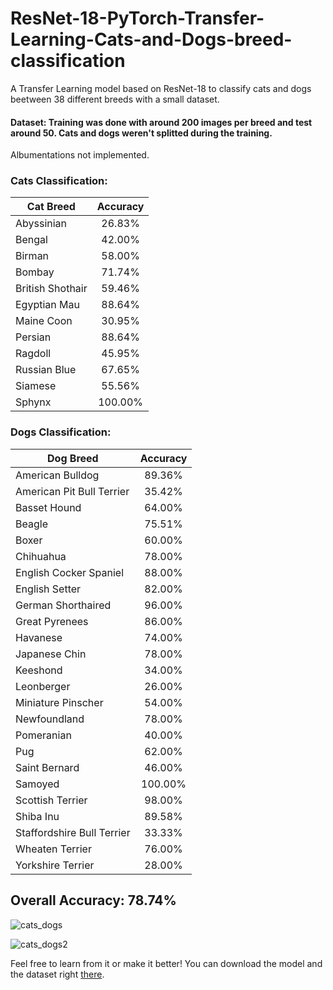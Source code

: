 # ResNet-18-PyTorch-Transfer-Learning-Cats-and-Dogs-breed-classification
A Transfer Learning model based on ResNet-18 to classify cats and dogs beetween 38 different breeds with a small dataset.


#### Dataset: Training was done with around 200 images per breed and test around 50. Cats and dogs weren't splitted during the training.
Albumentations not implemented.
### Cats Classification:
| Cat Breed | Accuracy |
|----------|:----------:|
| Abyssinian | 26.83% |
| Bengal | 42.00% |
| Birman | 58.00% |
| Bombay | 71.74% |
| British Shothair | 59.46% |
| Egyptian Mau | 88.64% |
| Maine Coon | 30.95% |
| Persian | 88.64% |
| Ragdoll| 45.95% |
| Russian Blue| 67.65% |
| Siamese | 55.56% |
| Sphynx | 100.00% |


### Dogs Classification:
| Dog Breed | Accuracy |
|----------|:----------:|
| American Bulldog | 89.36% 
| American Pit Bull Terrier | 35.42% 
| Basset Hound | 64.00% |
| Beagle | 75.51% |
| Boxer | 60.00% |
| Chihuahua | 78.00% |
| English Cocker Spaniel | 88.00% |
| English Setter | 82.00% |
| German Shorthaired | 96.00% |
| Great Pyrenees | 86.00% |
| Havanese | 74.00% |
| Japanese Chin | 78.00% |
| Keeshond |34.00% |
| Leonberger |26.00% |
| Miniature Pinscher |54.00% |
| Newfoundland |78.00% |
| Pomeranian |40.00% |
| Pug |62.00% |
| Saint Bernard| 46.00%
| Samoyed | 100.00%
| Scottish Terrier | 98.00%
| Shiba Inu | 89.58%
| Staffordshire Bull Terrier | 33.33%
| Wheaten Terrier | 76.00%
| Yorkshire Terrier | 28.00%


## Overall Accuracy: 78.74% 

![cats_dogs](https://user-images.githubusercontent.com/56324869/101435413-0f4b5f80-38eb-11eb-8244-00a351a497df.png)

![cats_dogs2](https://user-images.githubusercontent.com/56324869/101435422-170b0400-38eb-11eb-9de3-c243fd2032b4.png)

Feel free to learn from it or make it better!
You can download the model and the dataset right 
[there](https://drive.google.com/drive/folders/1dD2-FC1051nHMZzhx1UQmKfDiCGcuXKQ?usp=sharing).
